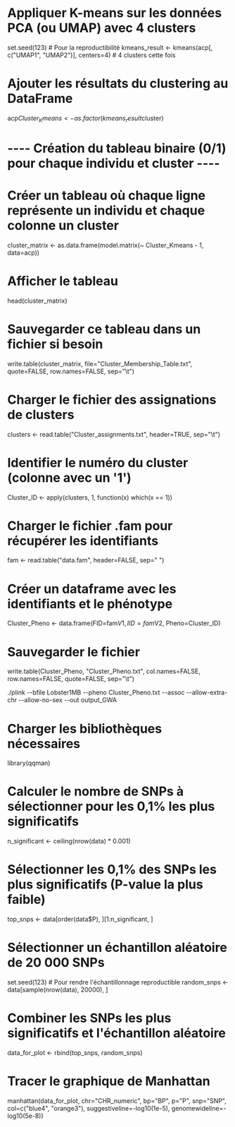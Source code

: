 # Appliquer K-means sur les données PCA (ou UMAP) avec 4 clusters
set.seed(123)  # Pour la reproductibilité
kmeans_result <- kmeans(acp[, c("UMAP1", "UMAP2")], centers=4)  # 4 clusters cette fois

# Ajouter les résultats du clustering au DataFrame
acp$Cluster_Kmeans <- as.factor(kmeans_result$cluster)

# ---- Création du tableau binaire (0/1) pour chaque individu et cluster ----

# Créer un tableau où chaque ligne représente un individu et chaque colonne un cluster
cluster_matrix <- as.data.frame(model.matrix(~ Cluster_Kmeans - 1, data=acp))

# Afficher le tableau
head(cluster_matrix)

# Sauvegarder ce tableau dans un fichier si besoin
write.table(cluster_matrix, file="Cluster_Membership_Table.txt", quote=FALSE, row.names=FALSE, sep="\t")

# Charger le fichier des assignations de clusters
clusters <- read.table("Cluster_assignments.txt", header=TRUE, sep="\t")

# Identifier le numéro du cluster (colonne avec un '1')
Cluster_ID <- apply(clusters, 1, function(x) which(x == 1))

# Charger le fichier .fam pour récupérer les identifiants
fam <- read.table("data.fam", header=FALSE, sep=" ")

# Créer un dataframe avec les identifiants et le phénotype
Cluster_Pheno <- data.frame(FID=fam$V1, IID=fam$V2, Pheno=Cluster_ID)

# Sauvegarder le fichier
write.table(Cluster_Pheno, "Cluster_Pheno.txt", col.names=FALSE, row.names=FALSE, quote=FALSE, sep="\t")


./plink --bfile Lobster1MB --pheno Cluster_Pheno.txt --assoc --allow-extra-chr --allow-no-sex --out output_GWA

# Charger les bibliothèques nécessaires
library(qqman)

# Calculer le nombre de SNPs à sélectionner pour les 0,1% les plus significatifs
n_significant <- ceiling(nrow(data) * 0.001)

# Sélectionner les 0,1% des SNPs les plus significatifs (P-value la plus faible)
top_snps <- data[order(data$P), ][1:n_significant, ]

# Sélectionner un échantillon aléatoire de 20 000 SNPs
set.seed(123)  # Pour rendre l'échantillonnage reproductible
random_snps <- data[sample(nrow(data), 20000), ]

# Combiner les SNPs les plus significatifs et l'échantillon aléatoire
data_for_plot <- rbind(top_snps, random_snps)

# Tracer le graphique de Manhattan
manhattan(data_for_plot, 
          chr="CHR_numeric", 
          bp="BP", 
          p="P", 
          snp="SNP", 
          col=c("blue4", "orange3"), 
          suggestiveline=-log10(1e-5), 
          genomewideline=-log10(5e-8))
